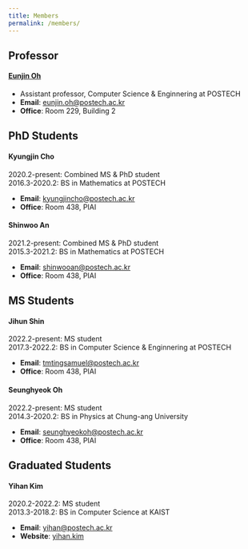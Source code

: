 ```yaml
---
title: Members
permalink: /members/
---
```


## Professor

#### [Eunjin Oh](/professor)
* Assistant professor, Computer Science & Enginnering at POSTECH
* **Email**: [eunjin.oh@postech.ac.kr](mailto:eunjin.oh@postech.ac.kr)
* **Office**: Room 229, Building 2


## PhD Students

#### Kyungjin Cho
2020.2-present: Combined MS & PhD student \
2016.3-2020.2: BS in Mathematics at POSTECH
* **Email**: [kyungjincho@postech.ac.kr](mailto:kyungjincho@postech.ac.kr)
* **Office**: Room 438, PIAI

#### Shinwoo An
2021.2-present: Combined MS & PhD student \
2015.3-2021.2: BS in Mathematics at POSTECH
* **Email**: [shinwooan@postech.ac.kr](mailto:shinwooan@postech.ac.kr)
* **Office**: Room 438, PIAI

## MS Students

#### Jihun Shin
2022.2-present: MS student \
2017.3-2022.2: BS in Computer Science & Enginnering at POSTECH
* **Email**: [tmtingsamuel@postech.ac.kr](mailto:tmtingsamuel@postech.ac.kr)
* **Office**: Room 438, PIAI

#### Seunghyeok Oh
2022.2-present: MS student \
2014.3-2020.2: BS in Physics at Chung-ang University
* **Email**: [seunghyeokoh@postech.ac.kr](mailto:seunghyeokoh@postech.ac.kr)
* **Office**: Room 438, PIAI

## Graduated Students

#### Yihan Kim
2020.2-2022.2: MS student \
2013.3-2018.2: BS in Computer Science at KAIST
* **Email**: [yihan@postech.ac.kr](mailto:yihan@postech.ac.kr)
* **Website**: [yihan.kim](https://yihan.kim)

<!--
### Undergraduate Students

#### Youngyoon Kim
* Postech CSE
-->
